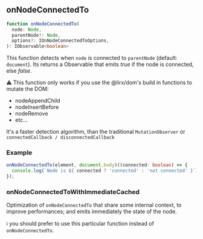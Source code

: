 ## onNodeConnectedTo

```ts
function onNodeConnectedTo(
  node: Node,
  parentNode?: Node,
  options?: IOnNodeConnectedToOptions,
): IObservable<boolean>
```

This function detects when `node` is connected to `parentNode` (default: `document`). Its returns a Observable that emits *true* if the node
is connected, else *false*.

⚠️ This function only works if you use the @lirx/dom's build in functions to mutate the DOM:

- nodeAppendChild
- nodeInsertBefore
- nodeRemove
- etc...

It's a faster detection algorithm, than the traditional `MutationObserver` or `connectedCallback / disconnectedCallback`

### Example

```ts
onNodeConnectedTo(element, document.body)((connected: boolean) => {
  console.log(`Node is ${ connected ? 'connected' : 'not connected' }`);
});
```

### onNodeConnectedToWithImmediateCached

Optimization of `onNodeConnectedTo` that share some internal context, to improve performances; and emits immediately the state of the node.

ℹ️ you should prefer to use this particular function instead of `onNodeConnectedTo`.

